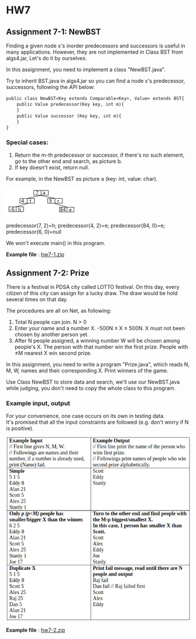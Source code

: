 # HW7

## Assignment 7-1: NewBST

Finding a given node x's inorder predecessors and successors is useful in many applications. However, they are not implemented in Class BST from algs4.jar, Let's do it by ourselves. <br/>
 
In this assignment, you need to implement a class "NewBST.java". <br/>

Try to inherit BST.java in algs4.jar so you can find a node x's predecessor, successors, following the API below:

```
public class NewBST<Key extends Comparable<Key>, Value> extends BST{
    public Value predecessor(Key key, int m){
    }
    public Value successor (Key key, int m){ 
    }
}
```

### Special cases:
1. Return the m-th predecessor or successor, if there's no such element, go to the other end and search, as picture b.
2. If key doesn't exist, return null.
 
For example, in the NewBST as picture a (key: int, value: char).

![](https://github.com/andrewkgs/PDSA/blob/master/hw7/BST.jpg)

predecessor(7, 2)=h; predecessor(4, 2)=e; predecessor(84, 0)=e; predecessor(6, 0)=null
 
We won't execute main() in this program.

**Example file** : [hw7-1.zip](https://github.com/andrewkgs/PDSA/blob/master/hw7/hw7-2.zip)

## Assignment 7-2: Prize

There is a festival in PDSA city called LOTTO festival.
On this day, every citizen of this city can assign for a lucky draw.
The draw would be hold several times on that day. <br/>

The procedures are all on Net, as following:
1.  Total N people can join. N > 0
2.  Enter your name and a number X. -500N ≤ X ≤ 500N. X must not been chosen by another person yet.
3.  After N people assigned, a winning number W will be chosen among people's X. The person with that number win the first prize. People with ±M nearest X win second prize.
 
In this assignment, you need to write a program "Prize.java", which reads N, M, W, names and their corresponding X. Print winners of the game. <br/>

Use Class NewBST to store data and search, we'll use our NewBST.java while judging, you don't need to copy the whole class to this program. <br/>
 
### Example input, output

For your convenience, one case occurs on its own in testing data. <br/>
It's promised that all the input constraints are followed (e.g. don't worry if N is positive).

![](https://github.com/andrewkgs/PDSA/blob/master/hw7/example.jpg)

**Example file** : [hw7-2.zip](https://github.com/andrewkgs/PDSA/blob/master/hw7/hw7-2.zip)
